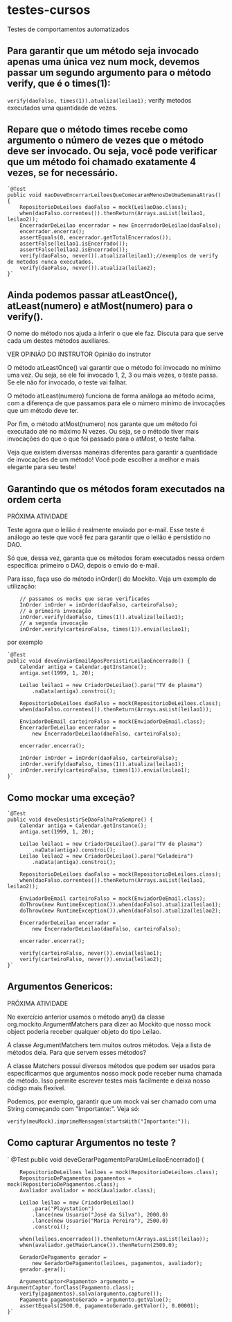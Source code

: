 # testes-cursos
Testes de comportamentos automatizados

## Para garantir que um método seja invocado apenas uma única vez num mock, devemos passar um segundo argumento para o método verify, que é o times(1):
`verify(daoFalso, times(1)).atualiza(leilao1);` verify metodos executados uma quantidade de vezes.

## Repare que o método times recebe como argumento o número de vezes que o método deve ser invocado. Ou seja, você pode verificar que um método foi chamado exatamente 4 vezes, se for necessário.

    `@Test
    public void naoDeveEncerrarLeiloesQueComecaramMenosDeUmaSemanaAtras() {
        RepositorioDeLeiloes daoFalso = mock(LeilaoDao.class);
        when(daoFalso.correntes()).thenReturn(Arrays.asList(leilao1, leilao2));
        EncerradorDeLeilao encerrador = new EncerradorDeLeilao(daoFalso);
        encerrador.encerra();
        assertEquals(0, encerrador.getTotalEncerrados());
        assertFalse(leilao1.isEncerrado());
        assertFalse(leilao2.isEncerrado());
        verify(daoFalso, never()).atualiza(leilao1);//exemplos de verify de metodos nunca executados.
        verify(daoFalso, never()).atualiza(leilao2);
    }`
    
## Ainda podemos passar atLeastOnce(), atLeast(numero) e atMost(numero) para o verify().

O nome do método nos ajuda a inferir o que ele faz. Discuta para que serve cada um destes métodos auxiliares.

VER OPINIÃO DO INSTRUTOR
Opinião do instrutor

O método atLeastOnce() vai garantir que o método foi invocado no mínimo uma vez. Ou seja, se ele foi invocado 1, 2, 3 ou mais vezes, o teste passa. Se ele não for invocado, o teste vai falhar.

O método atLeast(numero) funciona de forma análoga ao método acima, com a diferença de que passamos para ele o número mínimo de invocações que um método deve ter.

Por fim, o método atMost(numero) nos garante que um método foi executado até no máximo N vezes. Ou seja, se o método tiver mais invocações do que o que foi passado para o atMost, o teste falha.

Veja que existem diversas maneiras diferentes para garantir a quantidade de invocações de um método! Você pode escolher a melhor e mais elegante para seu teste!


## Garantindo que os métodos foram executados na ordem certa
PRÓXIMA ATIVIDADE

Teste agora que o leilão é realmente enviado por e-mail. Esse teste é análogo ao teste que você fez para garantir que o leilão é persistido no DAO.

Só que, dessa vez, garanta que os métodos foram executados nessa ordem específica: primeiro o DAO, depois o envio do e-mail.

Para isso, faça uso do método inOrder() do Mockito. Veja um exemplo de utilização:

        // passamos os mocks que serao verificados
        InOrder inOrder = inOrder(daoFalso, carteiroFalso);
        // a primeira invocação
        inOrder.verify(daoFalso, times(1)).atualiza(leilao1);    
        // a segunda invocação
        inOrder.verify(carteiroFalso, times(1)).envia(leilao1);    
por exemplo

    `@Test
    public void deveEnviarEmailAposPersistirLeilaoEncerrado() {
        Calendar antiga = Calendar.getInstance();
        antiga.set(1999, 1, 20);

        Leilao leilao1 = new CriadorDeLeilao().para("TV de plasma")
            .naData(antiga).constroi();

        RepositorioDeLeiloes daoFalso = mock(RepositorioDeLeiloes.class);
        when(daoFalso.correntes()).thenReturn(Arrays.asList(leilao1));

        EnviadorDeEmail carteiroFalso = mock(EnviadorDeEmail.class);
        EncerradorDeLeilao encerrador = 
            new EncerradorDeLeilao(daoFalso, carteiroFalso);

        encerrador.encerra();

        InOrder inOrder = inOrder(daoFalso, carteiroFalso);
        inOrder.verify(daoFalso, times(1)).atualiza(leilao1);    
        inOrder.verify(carteiroFalso, times(1)).envia(leilao1);    
    }`
    
 ## Como mockar uma exceção?
    
    `@Test
    public void deveDesistirSeDaoFalhaPraSempre() {
        Calendar antiga = Calendar.getInstance();
        antiga.set(1999, 1, 20);

        Leilao leilao1 = new CriadorDeLeilao().para("TV de plasma")
            .naData(antiga).constroi();
        Leilao leilao2 = new CriadorDeLeilao().para("Geladeira")
            .naData(antiga).constroi();

        RepositorioDeLeiloes daoFalso = mock(RepositorioDeLeiloes.class);
        when(daoFalso.correntes()).thenReturn(Arrays.asList(leilao1, leilao2));

        EnviadorDeEmail carteiroFalso = mock(EnviadorDeEmail.class);
        doThrow(new RuntimeException()).when(daoFalso).atualiza(leilao1);
        doThrow(new RuntimeException()).when(daoFalso).atualiza(leilao2);

        EncerradorDeLeilao encerrador = 
            new EncerradorDeLeilao(daoFalso, carteiroFalso);

        encerrador.encerra();

        verify(carteiroFalso, never()).envia(leilao1);
        verify(carteiroFalso, never()).envia(leilao2);
    }`
## Argumentos Genericos:


PRÓXIMA ATIVIDADE

No exercício anterior usamos o método any() da classe org.mockito.ArgumentMatchers para dizer ao Mockito que nosso mock object poderia receber qualquer objeto do tipo Leilao.

A classe ArgumentMatchers tem muitos outros métodos. Veja a lista de métodos dela. Para que servem esses métodos?

A classe Matchers possui diversos métodos que podem ser usados para especificarmos que argumentos nosso mock pode receber numa chamada de método. Isso permite escrever testes mais facilmente e deixa nosso código mais flexível.

Podemos, por exemplo, garantir que um mock vai ser chamado com uma String começando com "Importante:". Veja só:

`verify(meuMock).imprimeMensagem(startsWith("Importante:"));`
## Como capturar Argumentos no teste ?

`    @Test
    public void deveGerarPagamentoParaUmLeilaoEncerrado() {

        RepositorioDeLeiloes leiloes = mock(RepositorioDeLeiloes.class);
        RepositorioDePagamentos pagamentos = mock(RepositorioDePagamentos.class);
        Avaliador avaliador = mock(Avaliador.class);

        Leilao leilao = new CriadorDeLeilao()
            .para("Playstation")
            .lance(new Usuario("José da Silva"), 2000.0)
            .lance(new Usuario("Maria Pereira"), 2500.0)
            .constroi();

        when(leiloes.encerrados()).thenReturn(Arrays.asList(leilao));
        when(avaliador.getMaiorLance()).thenReturn(2500.0);

        GeradorDePagamento gerador = 
            new GeradorDePagamento(leiloes, pagamentos, avaliador);
        gerador.gera();

        ArgumentCaptor<Pagamento> argumento = ArgumentCaptor.forClass(Pagamento.class);
        verify(pagamentos).salva(argumento.capture());
        Pagamento pagamentoGerado = argumento.getValue();
        assertEquals(2500.0, pagamentoGerado.getValor(), 0.00001);
    }`
